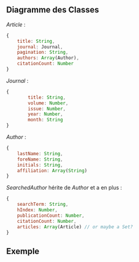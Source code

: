 ## Diagramme des Classes

*Article* : 
```js
{
    title: String,
    journal: Journal,
    pagination: String,
    authors: Array(Author),
    citationCount: Number
}
```
*Journal* :
```js
{
        title: String,
        volume: Number,
        issue: Number,
        year: Number,
        month: String
}
```
*Author* :
```js
{
    lastName: String,
    foreName: String,
    initials: String,
    affiliation: Array(String)
}
```
*SearchedAuthor* hérite de *Author* et a en plus :
```js
{
    searchTerm: String,
    hIndex: Number,
    publicationCount: Number,
    citationCount: Number,
    articles: Array(Article) // or maybe a Set?
}
```

## Exemple

